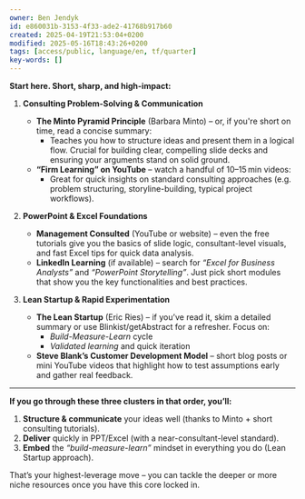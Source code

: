 ```yaml
---
owner: Ben Jendyk
id: e860031b-3153-4f33-ade2-41768b917b60
created: 2025-04-19T21:53:04+0200
modified: 2025-05-16T18:43:26+0200
tags: [access/public, language/en, tf/quarter]
key-words: []
---
```


**Start here. Short, sharp, and high-impact:**

1. **Consulting Problem-Solving & Communication**  
   - **The Minto Pyramid Principle** (Barbara Minto) – or, if you're short on time, read a concise summary:  
     - Teaches you how to structure ideas and present them in a logical flow. Crucial for building clear, compelling slide decks and ensuring your arguments stand on solid ground.  
   - **“Firm Learning” on YouTube** – watch a handful of 10–15 min videos:  
     - Great for quick insights on standard consulting approaches (e.g. problem structuring, storyline-building, typical project workflows).

2. **PowerPoint & Excel Foundations**  
   - **Management Consulted** (YouTube or website) – even the free tutorials give you the basics of slide logic, consultant-level visuals, and fast Excel tips for quick data analysis.  
   - **LinkedIn Learning** (if available) – search for *“Excel for Business Analysts”* and *“PowerPoint Storytelling”*. Just pick short modules that show you the key functionalities and best practices.

3. **Lean Startup & Rapid Experimentation**  
   - **The Lean Startup** (Eric Ries) – if you’ve read it, skim a detailed summary or use Blinkist/getAbstract for a refresher. Focus on:  
     - *Build-Measure-Learn* cycle  
     - *Validated learning* and quick iteration  
   - **Steve Blank’s Customer Development Model** – short blog posts or mini YouTube videos that highlight how to test assumptions early and gather real feedback.

---

**If you go through these three clusters in that order, you’ll:**

1. **Structure & communicate** your ideas well (thanks to Minto + short consulting tutorials).  
2. **Deliver** quickly in PPT/Excel (with a near-consultant-level standard).  
3. **Embed** the *“build-measure-learn”* mindset in everything you do (Lean Startup approach).  

That’s your highest-leverage move – you can tackle the deeper or more niche resources once you have this core locked in.